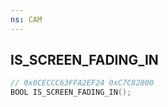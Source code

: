 ```yaml
---
ns: CAM
---
```

## IS_SCREEN_FADING_IN

```c
// 0x0CECCC63FFA2EF24 0xC7C82800
BOOL IS_SCREEN_FADING_IN();
```

